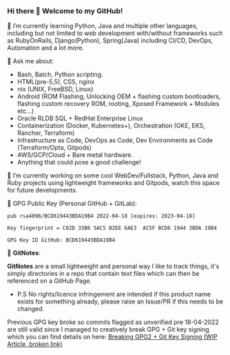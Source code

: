 ### Hi there 👋 Welcome to my GitHub!

🌱 I’m currently learning Python, Java and multiple other languages, including but not limited to web development with/without frameworks such as RubyOnRails, Django(Python), Spring(Java) including CI/CD, DevOps, Automation and a lot more.

💬 Ask me about:

* Bash, Batch, Python scripting.
* HTML(pre-5,5), CSS, nginx
* nix (UNIX, FreeBSD, Linux)
* Android (ROM Flashing, Unlocking OEM + flashing custom bootloaders, flashing custom recovery ROM, rooting, Xposed Framework + Modules etc...)
* Oracle RLDB SQL + RedHat Enterprise Linux
* Containerization (Docker, Kubernetes+), Orchestration (GKE, EKS, Rancher, Terraform)
* Infrastructure as Code, DevOps as Code, Dev Environments as Code (Terraform/Opta, Gitpods)
* AWS/GCP/Cloud + Bare metal hardware.
* Anything that could pose a good challenge!

🔭 I’m currently working on some cool WebDev/Fullstack, Python, Java and Ruby projects using lightweight frameworks and Gitpods, watch this space for future developments.

🔑 GPG Public Key (Personal GitHub + GitLab):

```
pub rsa4096/BCD619443BDA19B4 2022-04-18 [expires: 2023-04-18]

Key fingerprint = C02D 33B6 5AC5 B2EE 6AE3  AC5F BCD6 1944 3BDA 19B4 

GPG Key ID GitHub: BCD619443BDA19B4
```

📒 **GitNotes**:

**GitNotes** are a small lightweight and personal way I like to track things, it's simply directories in a repo that contain text files which can then be referenced on a GitHub Page. 

- P.S No rights/licence infringement are intended if this product name exists for something already, please raise an Issue/PR if this needs to be changed.

Previous GPG key broke so commits flagged as unverified pre 18-04-2022 are still valid since I managed to creatively break GPG + Git key signing which you can find details on here: [Breaking GPG2 + Git Key Signing (WIP Article, broken link)](https://defirence.github.io/gitnotes/break-pgp-2022-04-17)